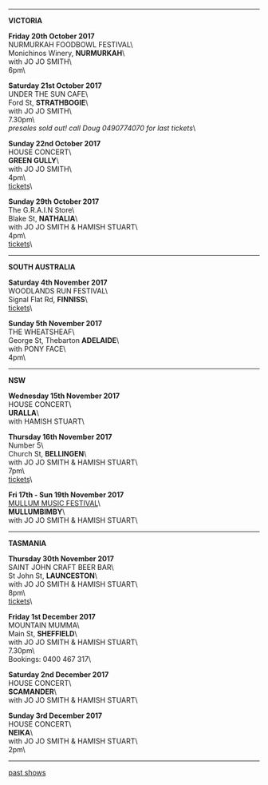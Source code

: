 * * * * *     

**VICTORIA**       

**Friday 20th October 2017**\
NURMURKAH FOODBOWL FESTIVAL\     
Monichinos Winery, **NURMURKAH**\            
with JO JO SMITH\    
6pm\      

**Saturday 21st October 2017**\
UNDER THE SUN CAFE\     
Ford St, **STRATHBOGIE**\            
with JO JO SMITH\    
7.30pm\     
*presales sold out! call Doug 0490774070 for last tickets*\      

**Sunday 22nd October 2017**\
HOUSE CONCERT\     
**GREEN GULLY**\            
with JO JO SMITH\    
4pm\     
[tickets](https://www.trybooking.com/QJTP)\  

**Sunday 29th October 2017**\
The G.R.A.I.N Store\     
Blake St, **NATHALIA**\            
with JO JO SMITH & HAMISH STUART\    
4pm\     
[tickets](https://www.trybooking.com/QOLU)\    

* * * * *     

**SOUTH AUSTRALIA**     

**Saturday 4th November 2017**\
WOODLANDS RUN FESTIVAL\     
Signal Flat Rd, **FINNISS**\                  
[tickets](https://www.trybooking.com/book/event?eid=309846)\  

**Sunday 5th November 2017**\
THE WHEATSHEAF\     
George St, Thebarton **ADELAIDE**\                  
with PONY FACE\    
4pm\    

* * * * *     

**NSW**     

**Wednesday 15th November 2017**\
HOUSE CONCERT\     
**URALLA**\            
with HAMISH STUART\         

**Thursday 16th November 2017**\
Number 5\     
Church St, **BELLINGEN**\            
with JO JO SMITH & HAMISH STUART\    
7pm\     
[tickets](https://www.trybooking.com/ROUI)\      

**Fri 17th - Sun 19th November 2017**\
[MULLUM MUSIC FESTIVAL](http://www.mullummusicfestival.com)\        
**MULLUMBIMBY**\           
with JO JO SMITH & HAMISH STUART\    
     
* * * * *     

**TASMANIA**     

**Thursday 30th November 2017**\
SAINT JOHN CRAFT BEER BAR\     
St John St, **LAUNCESTON**\            
with JO JO SMITH & HAMISH STUART\    
8pm\     
[tickets](https://www.trybooking.com/QVMX)\  

**Friday 1st December 2017**\
MOUNTAIN MUMMA\     
Main St, **SHEFFIELD**\            
with JO JO SMITH & HAMISH STUART\    
7.30pm\     
Bookings: 0400 467 317\  

**Saturday 2nd December 2017**\
HOUSE CONCERT\     
**SCAMANDER**\            
with JO JO SMITH & HAMISH STUART\    
   
**Sunday 3rd December 2017**\
HOUSE CONCERT\     
**NEIKA**\            
with JO JO SMITH & HAMISH STUART\    
2pm\    

* * * * *     

[past shows](?p=shows/archive/)